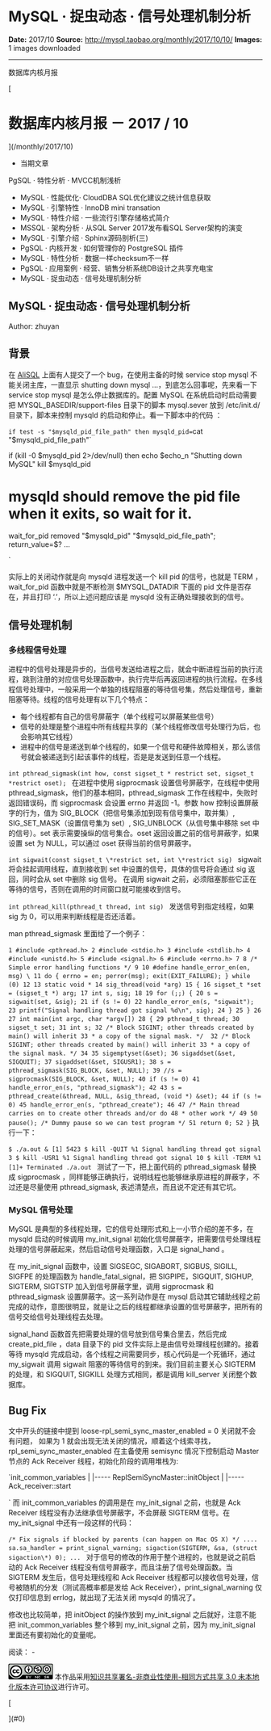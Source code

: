 # MySQL · 捉虫动态 · 信号处理机制分析

**Date:** 2017/10
**Source:** http://mysql.taobao.org/monthly/2017/10/10/
**Images:** 1 images downloaded

---

数据库内核月报

 [
 # 数据库内核月报 － 2017 / 10
 ](/monthly/2017/10)

 * 当期文章

 PgSQL · 特性分析 · MVCC机制浅析
* MySQL · 性能优化· CloudDBA SQL优化建议之统计信息获取
* MySQL · 引擎特性 · InnoDB mini transation
* MySQL · 特性介绍 · 一些流行引擎存储格式简介
* MSSQL · 架构分析 · 从SQL Server 2017发布看SQL Server架构的演变
* MySQL · 引擎介绍 · Sphinx源码剖析(三)
* PgSQL · 内核开发 · 如何管理你的 PostgreSQL 插件
* MySQL · 特性分析 · 数据一样checksum不一样
* PgSQL · 应用案例 · 经营、销售分析系统DB设计之共享充电宝
* MySQL · 捉虫动态 · 信号处理机制分析

 ## MySQL · 捉虫动态 · 信号处理机制分析 
 Author: zhuyan 

 ## 背景
在 [AliSQL](https://github.com/alibaba/AliSQL/issues/68) 上面有人提交了一个 bug，在使用主备的时候 service stop mysql 不能关闭主库，一直显示 shutting down mysql …，到底怎么回事呢，先来看一下 service stop mysql 是怎么停止数据库的。配置 MySQL 在系统启动时启动需要把 MYSQL_BASEDIR/support-files 目录下的脚本 mysql.sever 放到 /etc/init.d/ 目录下，脚本来控制 mysqld 的启动和停止。看一下脚本中的代码 ：

`if test -s "$mysqld_pid_file_path"
 then
 mysqld_pid=`cat "$mysqld_pid_file_path"`

 if (kill -0 $mysqld_pid 2>/dev/null)
 then
 echo $echo_n "Shutting down MySQL"
 kill $mysqld_pid
 # mysqld should remove the pid file when it exits, so wait for it.
 wait_for_pid removed "$mysqld_pid" "$mysqld_pid_file_path"; return_value=$?
 ...
 
`

实际上的关闭动作就是向 mysqld 进程发送一个 kill pid 的信号，也就是 TERM ， wait_for_pid 函数中就是不断检测 $MYSQL_DATADIR 下面的 pid 文件是否存在，并且打印 ‘.’，所以上述问题应该是 mysqld 没有正确处理接收到的信号。

## 信号处理机制

### 多线程信号处理
进程中的信号处理是异步的，当信号发送给进程之后，就会中断进程当前的执行流程，跳到注册的对应信号处理函数中，执行完毕后再返回进程的执行流程。在多线程信号处理中，一般采用一个单独的线程阻塞的等待信号集，然后处理信号，重新阻塞等待。线程的信号处理有以下几个特点：

* 每个线程都有自己的信号屏蔽字（单个线程可以屏蔽某些信号）
* 信号的处理是整个进程中所有线程共享的（某个线程修改信号处理行为后，也会影响其它线程）
* 进程中的信号是递送到单个线程的，如果一个信号和硬件故障相关，那么该信号就会被递送到引起该事件的线程，否是是发送到任意一个线程。

`int pthread_sigmask(int how, const sigset_t * restrict set, sigset_t *restrict oset);
`
在进程中使用 sigprocmask 设置信号屏蔽字，在线程中使用 pthread_sigmask，他们的基本相同，pthread_sigmask 工作在线程中，失败时返回错误码，而 sigprocmask 会设置 errno 并返回 -1。参数 how 控制设置屏蔽字的行为，值为 SIG_BLOCK（把信号集添加到现有信号集中，取并集）, SIG_SET_MASK（设置信号集为 set）, SIG_UNBLOCK（从信号集中移除 set 中的信号）。set 表示需要操纵的信号集合。oset 返回设置之前的信号屏蔽字，如果设置 set 为 NULL，可以通过 oset 获得当前的信号屏蔽字。

`int sigwait(const sigset_t \*restrict set, int \*restrict sig)
`
sigwait 将会挂起调用线程，直到接收到 set 中设置的信号，具体的信号将会通过 sig 返回，同时会从 set 中删除 sig 信号。 在调用 sigwait 之前，必须阻塞那些它正在等待的信号，否则在调用的时间窗口就可能接收到信号。

`int pthread_kill(pthread_t thread, int sig)
`
发送信号到指定线程，如果 sig 为 0，可以用来判断线程是否还活着。

man pthread_sigmask 里面给了一个例子：

` 1 #include <pthread.h>
 2 #include <stdio.h>
 3 #include <stdlib.h>
 4 #include <unistd.h>
 5 #include <signal.h>
 6 #include <errno.h>
 7
 8 /* Simple error handling functions */
 9
 10 #define handle_error_en(en, msg) \
 11 do { errno = en; perror(msg); exit(EXIT_FAILURE); } while (0)
 12
 13 static void *
 14 sig_thread(void *arg)
 15 {
 16 sigset_t *set = (sigset_t *) arg;
 17 int s, sig;
 18
 19 for (;;) {
 20 s = sigwait(set, &sig);
 21 if (s != 0)
 22 handle_error_en(s, "sigwait");
 23 printf("Signal handling thread got signal %d\n", sig);
 24 }
 25 }
 26
 27 int main(int argc, char *argv[])
 28 {
 29 pthread_t thread;
 30 sigset_t set;
 31 int s;
 32 /* Block SIGINT; other threads created by main() will inherit
 33 * a copy of the signal mask. */ 
 32 /* Block SIGINT; other threads created by main() will inherit
 33 * a copy of the signal mask. */
 34
 35 sigemptyset(&set);
 36 sigaddset(&set, SIGQUIT);
 37 sigaddset(&set, SIGUSR1);
 38 s = pthread_sigmask(SIG_BLOCK, &set, NULL);
 39 //s = sigprocmask(SIG_BLOCK, &set, NULL);
 40 if (s != 0)
 41 handle_error_en(s, "pthread_sigmask");
 42
 43 s = pthread_create(&thread, NULL, &sig_thread, (void *) &set);
 44 if (s != 0)
 45 handle_error_en(s, "pthread_create");
 46
 47 /* Main thread carries on to create other threads and/or do
 48 * other work */
 49
 50 pause(); /* Dummy pause so we can test program */
 51 return 0;
 52 }
`
执行一下：

`$ ./a.out &
[1] 5423
$ kill -QUIT %1
Signal handling thread got signal 3
$ kill -USR1 %1
Signal handling thread got signal 10
$ kill -TERM %1
[1]+ Terminated ./a.out
`
测试了一下，把上面代码的 pthread_sigmask 替换成 sigprocmask ，同样能够正确执行，说明线程也能够继承原进程的屏蔽字，不过还是尽量使用 pthread_sigmask, 表述清楚点，而且说不定还有其它坑。

### MySQL 信号处理
MySQL 是典型的多线程处理，它的信号处理形式和上一小节介绍的差不多，在 mysqld 启动的时候调用 my_init_signal 初始化信号屏蔽字，把需要信号处理线程处理的信号屏蔽起来，然后启动信号处理函数，入口是 signal_hand 。

在 my_init_signal 函数中，设置 SIGSEGC, SIGABORT, SIGBUS, SIGILL, SIGFPE 的处理函数为 handle_fatal_signal，把 SIGPIPE，SIGQUIT, SIGHUP, SIGTERM, SIGTSTP 加入到信号屏蔽字里，调用 sigprocmask 和 pthread_sigmask 设置屏蔽字。这一系列动作是在 mysql 启动其它辅助线程之前完成的动作，意图很明显，就是让之后的线程都继承设置的信号屏蔽字，把所有的信号交给信号处理线程去处理。

signal_hand 函数首先把需要处理的信号放到信号集合里去，然后完成 create_pid_file ，data 目录下的 pid 文件实际上是由信号处理线程创建的。接着等待 mysqld 完成启动，各个线程之间需要同步，核心代码是一个死循环，通过 my_sigwait 调用 sigwait 阻塞的等待信号的到来。我们目前主要关心 SIGTERM 的处理，和 SIGQUIT, SIGKILL 处理方式相同，都是调用 kill_server 关闭整个数据库。

## Bug Fix
文中开头的链接中提到 loose-rpl_semi_sync_master_enabled = 0 关闭就不会有问题， 如果为 1 就会出现无法关闭的情况，顺着这个线索寻找，rpl_semi_sync_master_enabled 在主备使用 semisync 情况下控制启动 Master 节点的 Ack Receiver 线程，初始化阶段的调用堆栈为:

`init_common_variables
 |
 |----- ReplSemiSyncMaster::initObject
 |
 |----- Ack_receiver::start
 
`
而 init_common_variables 的调用是在 my_init_signal 之前，也就是 Ack Receiver 线程没有办法继承信号屏蔽字，不会屏蔽 SIGTERM 信号。在 my_init_signal 中还有一段这样的代码：

`/* Fix signals if blocked by parents (can happen on Mac OS X) */
 ....
 sa.sa_handler = print_signal_warning;
 sigaction(SIGTERM, &sa, (struct sigaction\*) 0);
 ...
`
对于信号的修改的作用于整个进程的，也就是说之前启动的 Ack Receiver 线程没有信号屏蔽字，而且注册了信号处理函数。当 SIGTERM 发生后，信号处理线程和 Ack Receiver 线程都可以接收信号处理，信号被随机的分发（测试高概率都是发给 Ack Receiver），print_signal_warning 仅仅打印信息到 errlog，就出现了无法关闭 mysqld 的情况了。

修改也比较简单，把 initObject 的操作放到 my_init_signal 之后就好，注意不能把 init_common_variables 整个移到 my_init_signal 之前，因为 my_init_signal 里面还有要初始化的变量呢。

 阅读： - 

[![知识共享许可协议](.img/8232d49bd3e9_88x31.png)](http://creativecommons.org/licenses/by-nc-sa/3.0/)
本作品采用[知识共享署名-非商业性使用-相同方式共享 3.0 未本地化版本许可协议](http://creativecommons.org/licenses/by-nc-sa/3.0/)进行许可。

 [

 ](#0)